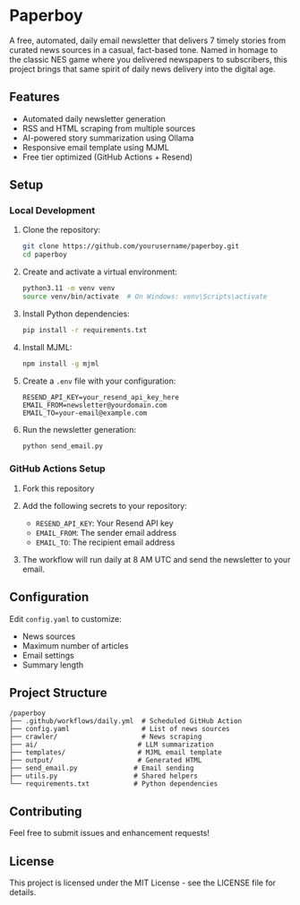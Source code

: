 # Paperboy

A free, automated, daily email newsletter that delivers 7 timely stories from curated news sources in a casual, fact-based tone. Named in homage to the classic NES game where you delivered newspapers to subscribers, this project brings that same spirit of daily news delivery into the digital age.

## Features

- Automated daily newsletter generation
- RSS and HTML scraping from multiple sources
- AI-powered story summarization using Ollama
- Responsive email template using MJML
- Free tier optimized (GitHub Actions + Resend)

## Setup

### Local Development

1. Clone the repository:
   ```bash
   git clone https://github.com/yourusername/paperboy.git
   cd paperboy
   ```

2. Create and activate a virtual environment:
   ```bash
   python3.11 -m venv venv
   source venv/bin/activate  # On Windows: venv\Scripts\activate
   ```

3. Install Python dependencies:
   ```bash
   pip install -r requirements.txt
   ```

4. Install MJML:
   ```bash
   npm install -g mjml
   ```

5. Create a `.env` file with your configuration:
   ```
   RESEND_API_KEY=your_resend_api_key_here
   EMAIL_FROM=newsletter@yourdomain.com
   EMAIL_TO=your-email@example.com
   ```

6. Run the newsletter generation:
   ```bash
   python send_email.py
   ```

### GitHub Actions Setup

1. Fork this repository

2. Add the following secrets to your repository:
   - `RESEND_API_KEY`: Your Resend API key
   - `EMAIL_FROM`: The sender email address
   - `EMAIL_TO`: The recipient email address

3. The workflow will run daily at 8 AM UTC and send the newsletter to your email.

## Configuration

Edit `config.yaml` to customize:
- News sources
- Maximum number of articles
- Email settings
- Summary length

## Project Structure

```
/paperboy
├── .github/workflows/daily.yml  # Scheduled GitHub Action
├── config.yaml                  # List of news sources
├── crawler/                     # News scraping
├── ai/                         # LLM summarization
├── templates/                  # MJML email template
├── output/                     # Generated HTML
├── send_email.py              # Email sending
├── utils.py                   # Shared helpers
└── requirements.txt           # Python dependencies
```

## Contributing

Feel free to submit issues and enhancement requests! 

## License

This project is licensed under the MIT License - see the LICENSE file for details. 